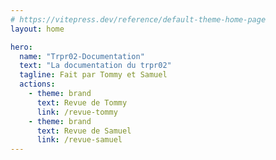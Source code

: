 ```yaml
---
# https://vitepress.dev/reference/default-theme-home-page
layout: home

hero:
  name: "Trpr02-Documentation"
  text: "La documentation du trpr02"
  tagline: Fait par Tommy et Samuel
  actions:
    - theme: brand
      text: Revue de Tommy
      link: /revue-tommy
    - theme: brand
      text: Revue de Samuel
      link: /revue-samuel
---
```



